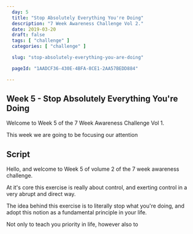 ```yaml
---
  day: 5
  title: "Stop Absolutely Everything You're Doing"
  description: "7 Week Awareness Challenge Vol 2."
  date: 2019-03-20
  draft: false
  tags: [ "challenge" ]
  categories: [ "challenge" ]

  slug: "stop-absolutely-everything-you-are-doing"

  pageId: "1AADCF36-430E-4BFA-8CE1-2AA57BEDD884"

---
```


## Week 5 - Stop Absolutely Everything You're Doing

Welcome to Week 5 of the 7 Week Awareness Challenge Vol 1.

This week we are going to be focusing our attention

## Script

<!-- INTRO -->

Hello, and welcome to Week 5 of volume 2 of the 7 week awareness challenge.

At it's core this exercise is really about control, and exerting control in a very abrupt and direct way. 

The idea behind this exercise is to literally stop what you're doing, and adopt this notion as a fundamental principle in your life.

Not only to teach you priority in life, however also to 


